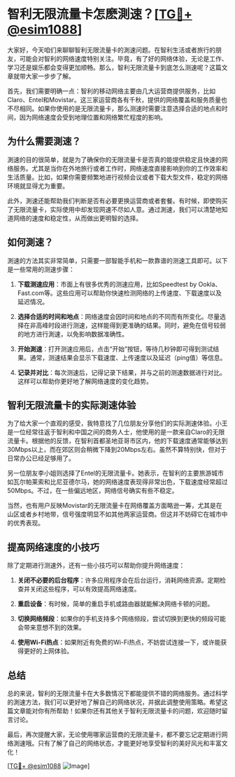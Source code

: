 # 智利无限流量卡怎麽測速？[[TG💪+ @esim1088](https://t.me/s/esim1088)]

大家好，今天咱们来聊聊智利无限流量卡的測速问题。在智利生活或者旅行的朋友，可能会对智利的网络速度特别关注。毕竟，有了好的网络体验，无论是工作、学习还是娱乐都会变得更加顺畅。那么，智利无限流量卡到底怎么测速呢？这篇文章就带大家一步步了解。

首先，我们需要明确一点：智利的移动网络主要由几大运营商提供服务，比如Claro、Entel和Movistar。这三家运营商各有千秋，提供的网络覆盖和服务质量也不尽相同。如果你使用的是无限流量卡，那么测速时需要注意选择合适的地点和时间，因为网络速度会受到地理位置和网络繁忙程度的影响。

## 为什么需要測速？

測速的目的很简单，就是为了确保你的无限流量卡是否真的能提供稳定且快速的网络服务。尤其是当你在外地旅行或者工作时，网络速度直接影响到你的工作效率和生活质量。比如，如果你需要频繁地进行视频会议或者下载大型文件，稳定的网络环境就显得尤为重要。

此外，測速还能帮助我们判断是否有必要更换运营商或者套餐。有时候，即使购买了无限流量卡，实际使用中却发现网速不尽如人意。通过測速，我们可以清楚地知道网络的速度和稳定性，从而做出更明智的选择。

## 如何測速？

測速的方法其实非常简单，只需要一部智能手机和一款靠谱的测速工具即可。以下是一些常用的测速步骤：

1. **下载测速应用**：市面上有很多优秀的测速应用，比如Speedtest by Ookla、Fast.com等。这些应用可以帮助你快速检测网络的上传速度、下载速度以及延迟情况。

2. **选择合适的时间和地点**：网络速度会因时间和地点的不同而有所变化。尽量选择在非高峰时段进行测速，这样能得到更准确的结果。同时，避免在信号较弱的地方进行測速，以免影响数据准确性。

3. **开始測速**：打开测速应用后，点击“开始”按钮，等待几秒钟即可得到测试结果。通常，测速结果会显示下载速度、上传速度以及延迟（ping值）等信息。

4. **记录并对比**：每次测速后，记得记录下结果，并与之前的测速数据进行对比。这样可以帮助你更好地了解网络速度的变化趋势。

## 智利无限流量卡的实际測速体验

为了给大家一个直观的感受，我特意找了几位朋友分享他们的实际測速体验。小王是一位经常往返于智利和中国之间的商务人士，他使用的是一款来自Claro的无限流量卡。根据他的反馈，在智利首都圣地亚哥市区内，他的下载速度通常能够达到30Mbps以上，而在郊区则会稍微下降到20Mbps左右。虽然不算特别快，但对于日常办公已经足够用了。

另一位朋友李小姐则选择了Entel的无限流量卡。她表示，在智利的主要旅游城市如瓦尔帕莱索和比尼亚德尔马，她的网络速度表现得非常出色，下载速度经常超过50Mbps。不过，在一些偏远地区，网络信号确实有些不稳定。

当然，也有用户反映Movistar的无限流量卡在网络覆盖方面略逊一筹，尤其是在山区或者乡村地带，信号强度明显不如其他两家运营商。但这并不妨碍它在城市中的优秀表现。

## 提高网络速度的小技巧

除了定期进行测速外，还有一些小技巧可以帮助你提升网络速度：

1. **关闭不必要的后台程序**：许多应用程序会在后台运行，消耗网络资源。定期检查并关闭这些程序，可以有效提高网络速度。

2. **重启设备**：有时候，简单的重启手机或路由器就能解决网络卡顿的问题。

3. **切换网络频段**：如果你的手机支持多个网络频段，尝试切换到更快的频段可能会带来意想不到的效果。

4. **使用Wi-Fi热点**：如果附近有免费的Wi-Fi热点，不妨尝试连接一下，或许能获得更好的上网体验。

## 总结

总的来说，智利的无限流量卡在大多数情况下都能提供不错的网络服务。通过科学的測速方法，我们可以更好地了解自己的网络状况，并据此调整使用策略。希望这篇文章能对你有所帮助！如果你还有其他关于智利无限流量卡的问题，欢迎随时留言讨论。

最后，再次提醒大家，无论使用哪家运营商的无限流量卡，都不要忘记定期进行网络測速哦。只有了解了自己的网络状态，才能更好地享受智利的美好风光和丰富文化！

[[TG💪+ @esim1088](https://t.me/s/esim1088) ![Image](https://i.postimg.cc/4NQfJmqS/Snipaste-2025-05-13-00-14-12.png)]